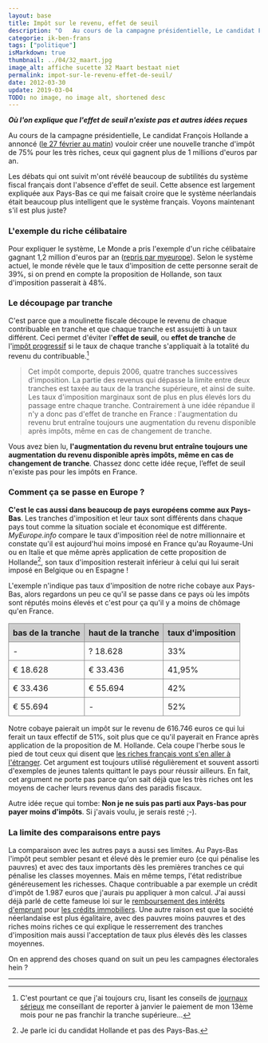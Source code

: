 ```yaml
---
layout: base
title: Impôt sur le revenu, effet de seuil
description: "O   Au cours de la campagne présidentielle, Le candidat François Hollande a annoncé (le 27 février au matin) vouloir créer une nouvelle tranche d'impôt de"
categorie: ik-ben-frans
tags: ["politique"]
isMarkdown: true
thumbnail: ../04/32_maart.jpg
image_alt: affiche sucette 32 Maart bestaat niet
permalink: impot-sur-le-revenu-effet-de-seuil/
date: 2012-03-30
update: 2019-03-04
TODO: no image, no image alt, shortened desc
---
```


***Où l'on explique que l'effet de seuil n'existe pas et autres idées reçues***

Au cours de la campagne présidentielle, Le candidat François Hollande a annoncé ([le 27 février au matin](http://www.leparisien.fr/election-presidentielle-2012/en-direct-nicolas-sarkozy-sur-the-artist-bravo-a-toute-l-equipe-27-02-2012-1879985.php)) vouloir créer une nouvelle tranche d'impôt de 75% pour les très riches, ceux qui gagnent plus de 1 millions d'euros par an.

Les débats qui ont suivit m'ont révélé beaucoup de subtilités du système fiscal français dont l'absence d'effet de seuil. Cette absence est largement expliquée aux Pays-Bas ce qui me faisait croire que le système néerlandais était beaucoup plus intelligent que le système français. Voyons maintenant s'il est plus juste?

### L'exemple du riche célibataire

Pour expliquer le système, Le Monde a pris l'exemple d'un riche célibataire gagnant 1,2 million d'euros par an ([repris par myeurope](http://fr.myeurop.info/2012/02/29/les-impots-des-millionnaires-en-france-et-en-europe-4755)). Selon le système actuel, le monde révèle que le taux d'imposition de cette personne serait de 39%, si on prend en compte la proposition de Hollande, son taux d'imposition passerait à 48%. 

### Le découpage par tranche

C'est parce que a moulinette fiscale découpe le revenu de chaque contribuable en tranche et que chaque tranche est assujetti à un taux différent. Ceci permet d'éviter l'**effet de seuil**, ou **effet de tranche** de l'[impôt progressif](http://fr.wikipedia.org/wiki/Imp%C3%B4t_progressif) si le taux de chaque tranche s'appliquait à la totalité du revenu du contribuable.[^1]

> Cet impôt comporte, depuis 2006, quatre tranches successives d'imposition. La partie des revenus qui dépasse la limite entre deux tranches est taxée au taux de la tranche supérieure, et ainsi de suite. Les taux d'imposition marginaux sont de plus en plus élevés lors du passage entre chaque tranche. Contrairement à une idée répandue il n'y a donc pas d'effet de tranche en France : l'augmentation du revenu brut entraîne toujours une augmentation du revenu disponible après impôts, même en cas de changement de tranche.

Vous avez bien lu, **l'augmentation du revenu brut entraîne toujours une augmentation du revenu disponible après impôts, même en cas de changement de tranche**. Chassez donc cette idée reçue, l’effet de seuil n'existe pas pour les impôts en France.  

<!--excerpt-->

### Comment ça se passe en Europe ?

**C'est le cas aussi dans beaucoup de pays européens comme aux Pays-Bas**. Les tranches d'imposition et leur taux sont différents dans chaque pays tout comme la situation sociale et économique est différente. *MyEurope.info* compare le taux d'imposition réel de notre millionnaire et constate qu'il est aujourd'hui moins imposé en France qu'au Royaume-Uni ou en Italie et que même après application de cette proposition de Hollande[^2], son taux d'imposition resterait inférieur à celui qui lui serait imposé en Belgique ou en Espagne !

L'exemple n'indique pas taux d'imposition de notre riche cobaye aux Pays-Bas, alors regardons un peu ce qu'il se passe dans ce pays où les impôts sont réputés moins élevés et c'est pour ça qu'il y a moins de chômage qu'en France.

<!-- HTML -->
<TABLE CLASS="heel">
<TR><TH style="    background: none repeat scroll 0 0 #CCCCCC;
    border: 1px solid #888888;
    font-weight: bold;
    padding: 8px;
    text-align: left;
    vertical-align: top;">bas de la tranche</TH><TH style="    background: none repeat scroll 0 0 #CCCCCC;
    border: 1px solid #888888;
    font-weight: bold;
    padding: 8px;
    text-align: left;
    vertical-align: top;">haut de la tranche</TH><TH style="    background: none repeat scroll 0 0 #CCCCCC;
    border: 1px solid #888888;
    font-weight: bold;
    padding: 8px;
    text-align: left;
    vertical-align: top;">taux d'imposition</TH></TR>
<TR style="    border: 1px solid #888888;
    padding: 8px;
    vertical-align: top;"><TD style="    border: 1px solid #888888;
    padding: 8px;
    vertical-align: top;">-</TD><TD style="    border: 1px solid #888888;
    padding: 8px;
    vertical-align: top;">? 18.628</TD><TD style="    border: 1px solid #888888;
    padding: 8px;
    vertical-align: top;">33%</TD></TR>
<TR style="    border: 1px solid #888888;
    padding: 8px;
    vertical-align: top;"><TD style="    border: 1px solid #888888;
    padding: 8px;
    vertical-align: top;">€ 18.628</TD><TD style="    border: 1px solid #888888;
    padding: 8px;
    vertical-align: top;">€ 33.436</TD><TD style="    border: 1px solid #888888;
    padding: 8px;
    vertical-align: top;">41,95%</TD></TR>
<TR style="    border: 1px solid #888888;
    padding: 8px;
    vertical-align: top;"><TD style="    border: 1px solid #888888;
    padding: 8px;
    vertical-align: top;">€ 33.436</TD><TD style="    border: 1px solid #888888;
    padding: 8px;
    vertical-align: top;">€ 55.694</TD><TD style="    border: 1px solid #888888;
    padding: 8px;
    vertical-align: top;">42%</TD></TR>
<TR style="    border: 1px solid #888888;
    padding: 8px;
    vertical-align: top;"><TD style="    border: 1px solid #888888;
    padding: 8px;
    vertical-align: top;">€ 55.694</TD><TD style="    border: 1px solid #888888;
    padding: 8px;
    vertical-align: top;">-</TD><TD style="    border: 1px solid #888888;
    padding: 8px;
    vertical-align: top;">52%</TD></TR>
</TABLE>
<!-- / HTML -->

Notre cobaye paierait un impôt sur le revenu de 616.746 euros ce qui lui ferait un taux effectif de 51%, soit plus que ce qu'il payerait en France après application de la proposition de M. Hollande. Cela coupe l'herbe sous le pied de tout ceux qui disent que [les riches français vont s'en aller à l'étranger](http://leplus.nouvelobs.com/contribution/347515-les-75-d-imposition-de-francois-hollande-ne-rejouissent-pas-tout-le-monde.html). Cet argument est toujours utilisé régulièrement et souvent assorti d'exemples de jeunes talents quittant le pays pour réussir ailleurs. En fait, cet argument ne porte pas parce qu'on sait déjà que les très riches ont les moyens de cacher leurs revenus dans des paradis fiscaux.

Autre idée reçue qui tombe: **Non je ne suis pas parti aux Pays-bas pour payer moins d'impôts**. Si j'avais voulu, je serais resté ;-).

### La limite des comparaisons entre pays

La comparaison avec les autres pays a aussi ses limites. Au Pays-Bas l'impôt peut sembler pesant et élevé dès le premier euro (ce qui pénalise les pauvres) et avec des taux importants dès les premières tranches ce qui pénalise les classes moyennes. Mais en même temps, l'état redistribue généreusement les richesses. Chaque contribuable a par exemple un crédit d'impôt de 1.987 euros que j'aurais pu appliquer à mon calcul. J'ai aussi déjà parlé de cette fameuse loi sur le [remboursement des intérêts d'emprunt](/credits-pays-bas) pour [les crédits immobiliers](/credits-pays-bas). Une autre raison est que la société néerlandaise est plus égalitaire, avec des pauvres moins pauvres et des riches moins riches ce qui explique le resserrement des tranches d'imposition mais aussi l'acceptation de taux plus élevés dès les classes moyennes.

On en apprend des choses quand on suit un peu les campagnes électorales hein ?

---
[^1]: C'est pourtant ce que j'ai toujours cru, lisant les conseils de [journaux sérieux](http://votreargent.lexpress.fr/) me conseillant de reporter à janvier le paiement de mon 13ème mois pour ne pas franchir la tranche supérieure...
[^2]: Je parle ici du candidat Hollande et pas des Pays-Bas.
<!-- post notes:
http://www.latribune.fr/opinions/editos/20120308trib000687208/la-panique-fiscale-gagne-la-france.html 
http://leplus.nouvelobs.com/contribution/347515-les-75-d-imposition-de-francois-hollande-ne-rejouissent-pas-tout-le-monde.html 
http://nl.wikipedia.org/wiki/Progressieve_inkomstenbelasting 
http://www.lesaffaires.com/dossier/reer/reer-ou-celi--craignez-les-paliers-d-imposition-fantomes/541428 
http://www.jobetic.net/Aux-Pays-Bas-on-limite-le-salaire-des-patrons_a1564.html
--->
